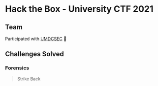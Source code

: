 # Hack the Box - University CTF 2021

## Team
Participated with [UMDCSEC](https://ctftime.org/team/87711) 🐢

## Challenges Solved

### Forensics
> Strike Back
